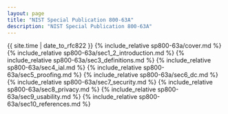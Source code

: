 ```yaml
---
layout: page
title: "NIST Special Publication 800-63A"
description: "NIST Special Publication 800-63A"
---
```


{{ site.time | date_to_rfc822 }}
{% include_relative sp800-63a/cover.md %}
{% include_relative sp800-63a/sec1_2_introduction.md %}
{% include_relative sp800-63a/sec3_definitions.md %}
{% include_relative sp800-63a/sec4_ial.md %}
{% include_relative sp800-63a/sec5_proofing.md %}
{% include_relative sp800-63a/sec6_dc.md %}
{% include_relative sp800-63a/sec7_security.md %}
{% include_relative sp800-63a/sec8_privacy.md %}
{% include_relative sp800-63a/sec9_usability.md %}
{% include_relative sp800-63a/sec10_references.md %}
